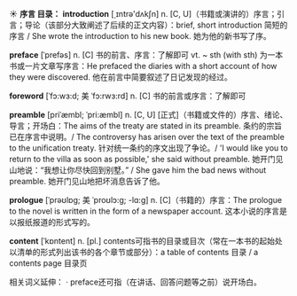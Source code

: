 ☀ <span class="category">**序言 目录：**</span>
<span class="vocabulary">**introduction**</span> [͵ɪntrə'dʌkʃn] 
<span class="definition">n. [C, U]（书籍或演讲的）序言；引言；导论（该部分大致阐述了后续的正文内容）：</span>brief, short introduction 简短的序言 / She wrote the introduction to his new book. 她为他的新书写了序。
           
<span class="vocabulary">**preface**</span> [ˈprefəs]
<span class="definition">n. [C] 书的前言、序言：</span>了解即可 <span class="definition">vt. ~ sth (with sth) 为一本书或一片文章写序言：</span>He prefaced the diaries with a short account of how they were discovered. 他在前言中简要叙述了日记发现的经过。
           
<span class="vocabulary">**foreword**</span> [ˈfɔ:wɜ:d; 美 ˈfɔ:rwɜ:rd]
<span class="definition">n. [C] 书的前言或序言：</span>了解即可
           
<span class="vocabulary">**preamble**</span> [priˈæmbl; ˈpri:æmbl]
<span class="definition">n. [C, U] [正式]（书籍或文件的）序言、绪论、导言；开场白：</span>The aims of the treaty are stated in its preamble. 条约的宗旨已在序言中说明。/ The controversy has arisen over the text of the preamble to the unification treaty. 针对统一条约的序文出现了争论。/ 'I would like you to return to the villa as soon as possible,' she said without preamble. 她开门见山地说：“我想让你尽快回到别墅。” / She gave him the bad news without preamble. 她开门见山地把坏消息告诉了他。
           
<span class="vocabulary">**prologue**</span> [ˈprəʊlɒg; 美 ˈproʊlɔ:g; -lɑ:g]
<span class="definition">n. [C]（书籍的）序言：</span>The prologue to the novel is written in the form of a newspaper account. 这本小说的序言是以报纸报道的形式写的。

<span class="vocabulary">**content**</span> [ˈkɒntent] 
<span class="definition">n. [pl.] contents可指书的目录或目次（常在一本书的起始处以清单的形式列出该书的各个章节或部分）：</span>a table of contents 目录 / a contents page 目录页

相关词义延伸：
· preface还可指（在讲话、回答问题等之前）说开场白。
